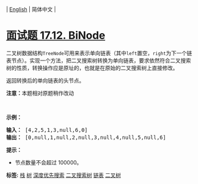| [English](README_EN.md) | 简体中文 |

# [面试题 17.12. BiNode](https://leetcode-cn.com/problems/binode-lcci)
<p>二叉树数据结构<code>TreeNode</code>可用来表示单向链表（其中<code>left</code>置空，<code>right</code>为下一个链表节点）。实现一个方法，把二叉搜索树转换为单向链表，要求依然符合二叉搜索树的性质，转换操作应是原址的，也就是在原始的二叉搜索树上直接修改。</p>

<p>返回转换后的单向链表的头节点。</p>

<p><strong>注意：</strong>本题相对原题稍作改动</p>

<p>&nbsp;</p>

<p><strong>示例：</strong></p>

<pre><strong>输入：</strong> [4,2,5,1,3,null,6,0]
<strong>输出：</strong> [0,null,1,null,2,null,3,null,4,null,5,null,6]
</pre>

<p><strong>提示：</strong></p>

<ul>
	<li>节点数量不会超过 100000。</li>
</ul>

**标签:**  [栈](https://leetcode-cn.com/tag/stack) [树](https://leetcode-cn.com/tag/tree) [深度优先搜索](https://leetcode-cn.com/tag/depth-first-search) [二叉搜索树](https://leetcode-cn.com/tag/binary-search-tree) [链表](https://leetcode-cn.com/tag/linked-list) [二叉树](https://leetcode-cn.com/tag/binary-tree) 